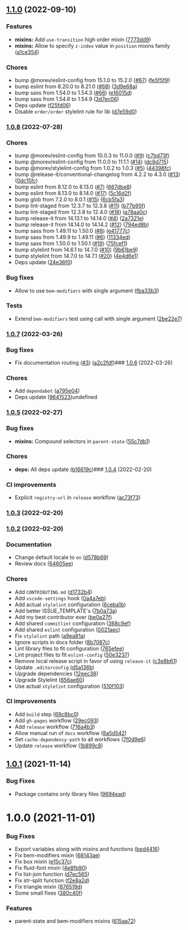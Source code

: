 

## [1.1.0](https://github.com/MorevM/more-sass/compare/v1.0.8...v1.1.0) (2022-09-10)


### Features

* **mixins:** Add `use-transition` high order mixin ([7773dd9](https://github.com/MorevM/more-sass/commit/7773dd9845825b4964e3a7393267eabfb1a7381d))
* **mixins:** Allow to specify `z-index` value in `position` mixins family ([a1ce354](https://github.com/MorevM/more-sass/commit/a1ce354833ab8e27569df3e91975152fd67018b0))


### Chores

* bump @morev/eslint-config from 15.1.0 to 15.2.0 ([#67](https://github.com/MorevM/more-sass/issues/67)) ([fe5f5f9](https://github.com/MorevM/more-sass/commit/fe5f5f90514d57559bae1ac56c858cf3a46300b6))
* bump eslint from 8.20.0 to 8.21.0 ([#68](https://github.com/MorevM/more-sass/issues/68)) ([3d9e68a](https://github.com/MorevM/more-sass/commit/3d9e68a66b4c9ff7add7571111b48fed078afb1b))
* bump sass from 1.54.0 to 1.54.3 ([#66](https://github.com/MorevM/more-sass/issues/66)) ([e16015d](https://github.com/MorevM/more-sass/commit/e16015d25d69aea1fc6f49b0e780c67d3a15e379))
* bump sass from 1.54.8 to 1.54.9 ([3d7ec06](https://github.com/MorevM/more-sass/commit/3d7ec063927a45991f1b4d7565b935b39106d292))
* Deps update ([f25fd06](https://github.com/MorevM/more-sass/commit/f25fd060815bb83d9b74908d60dd3549e6985900))
* Disable `order/order` stylelint rule for lib ([d7e59d0](https://github.com/MorevM/more-sass/commit/d7e59d057e98f7d0d61aa4c60323bd881b65e50e))

### [1.0.8](https://github.com/MorevM/more-sass/compare/v1.0.7...v1.0.8) (2022-07-28)


### Chores

* bump @morev/eslint-config from 10.0.3 to 11.0.0 ([#9](https://github.com/MorevM/more-sass/issues/9)) ([c7bd73f](https://github.com/MorevM/more-sass/commit/c7bd73f34d06b1fceab4211134551d1f8dcfedc2))
* bump @morev/eslint-config from 11.0.0 to 11.1.1 ([#14](https://github.com/MorevM/more-sass/issues/14)) ([dc8d715](https://github.com/MorevM/more-sass/commit/dc8d7159ed6cb5f8910768a058273db4216d4a0c))
* bump @morev/stylelint-config from 1.0.2 to 1.0.3 ([#5](https://github.com/MorevM/more-sass/issues/5)) ([44398fc](https://github.com/MorevM/more-sass/commit/44398fc5c602630a0f24d0b137d7eb37234f7477))
* bump @release-it/conventional-changelog from 4.2.2 to 4.3.0 ([#13](https://github.com/MorevM/more-sass/issues/13)) ([0dc15fc](https://github.com/MorevM/more-sass/commit/0dc15fcaf827f4a9518779cfd59776b7a67e86d0))
* bump eslint from 8.12.0 to 8.13.0 ([#7](https://github.com/MorevM/more-sass/issues/7)) ([667dbe8](https://github.com/MorevM/more-sass/commit/667dbe85b816f7a470ba7856cf2ac9d439c9bdc8))
* bump eslint from 8.13.0 to 8.14.0 ([#17](https://github.com/MorevM/more-sass/issues/17)) ([5c16d2f](https://github.com/MorevM/more-sass/commit/5c16d2fa523b96a963f54db90fc2a1f37703807b))
* bump glob from 7.2.0 to 8.0.1 ([#15](https://github.com/MorevM/more-sass/issues/15)) ([6cb5fa3](https://github.com/MorevM/more-sass/commit/6cb5fa348a046395b1a63ca0f2d2789c99ab3f69))
* bump lint-staged from 12.3.7 to 12.3.8 ([#11](https://github.com/MorevM/more-sass/issues/11)) ([b77b95f](https://github.com/MorevM/more-sass/commit/b77b95f9001025916bb7d8ebd1fee6cfef4a6196))
* bump lint-staged from 12.3.8 to 12.4.0 ([#18](https://github.com/MorevM/more-sass/issues/18)) ([a78aa0c](https://github.com/MorevM/more-sass/commit/a78aa0cefcb6fca6670e103059b310cbf4819b2a))
* bump release-it from 14.13.1 to 14.14.0 ([#4](https://github.com/MorevM/more-sass/issues/4)) ([2a7321e](https://github.com/MorevM/more-sass/commit/2a7321e17a31dba70f34d5e579ed98f2668a8075))
* bump release-it from 14.14.0 to 14.14.2 ([#12](https://github.com/MorevM/more-sass/issues/12)) ([794ed8b](https://github.com/MorevM/more-sass/commit/794ed8bcc46946e03be92941ec33602ecee45f92))
* bump sass from 1.49.11 to 1.50.0 ([#8](https://github.com/MorevM/more-sass/issues/8)) ([e41777c](https://github.com/MorevM/more-sass/commit/e41777cfe101c9df54aa5212ba32d17babeefe86))
* bump sass from 1.49.9 to 1.49.11 ([#6](https://github.com/MorevM/more-sass/issues/6)) ([11334ed](https://github.com/MorevM/more-sass/commit/11334edb1ef635c013438089aeb2b3bd839a7450))
* bump sass from 1.50.0 to 1.50.1 ([#19](https://github.com/MorevM/more-sass/issues/19)) ([75fcef1](https://github.com/MorevM/more-sass/commit/75fcef1f7325a5ce0ef870b042dff88722547514))
* bump stylelint from 14.6.1 to 14.7.0 ([#10](https://github.com/MorevM/more-sass/issues/10)) ([9b61be9](https://github.com/MorevM/more-sass/commit/9b61be9136ae3e84d7c2a336d33190c04bfe84ec))
* bump stylelint from 14.7.0 to 14.7.1 ([#20](https://github.com/MorevM/more-sass/issues/20)) ([4e4d6e1](https://github.com/MorevM/more-sass/commit/4e4d6e1d15e23686346432729c214740c829fe35))
* Deps update ([24e36f0](https://github.com/MorevM/more-sass/commit/24e36f06968dfa4658cdc413c0fcb1da154e0660))


### Bug fixes

* Allow to use `bem-modifiers` with single argument ([fba33b3](https://github.com/MorevM/more-sass/commit/fba33b39806b7b9aca303bb084d92e1315b3f5f5))


### Tests

* Extend `bem-modifiers` test using call with single argument ([2be22e7](https://github.com/MorevM/more-sass/commit/2be22e7056c221eae0fcb713f2bdca50aa13f6fb))

### [1.0.7](https://github.com/MorevM/more-sass/compare/v1.0.6...v1.0.7) (2022-03-26)


### Bug fixes

* Fix documentation routing ([#3](https://github.com/MorevM/more-sass/issues/3)) ([a2c2fdf](https://github.com/MorevM/more-sass/commit/a2c2fdf982e3bbb1e3ef5d11b36f649b036d49ce))### [1.0.6](https://github.com/MorevM/more-sass/compare/v1.0.5...v1.0.6) (2022-03-26)


### Chores

* Add `dependabot` ([a795e04](https://github.com/MorevM/more-sass/commit/a795e0412813b5ec50257b4d1ea731db1d2fb8b2))
* Deps update ([9641523](https://github.com/MorevM/more-sass/commit/96415238a616398e944b227c37d50e4fa9e4aa1a))undefined

### [1.0.5](https://github.com/MorevM/more-sass/compare/v1.0.4...v1.0.5) (2022-02-27)


### Bug fixes

* **mixins:** Compound selectors in `parent-state` ([55c7db1](https://github.com/MorevM/more-sass/commit/55c7db10a3c2830ab6d9213dc51a04234deb9d55))


### Chores

* **deps:** All deps update ([b16619c](https://github.com/MorevM/more-sass/commit/b16619c8616e3ca717d9b2bdde4cdeb67c147b7c))### [1.0.4](https://github.com/MorevM/more-sass/compare/v1.0.3...v1.0.4) (2022-02-20)


### CI improvements

* Explicit `registry-url` in `release` workflow ([ac73f73](https://github.com/MorevM/more-sass/commit/ac73f733cae75e9ea3d9358aaebbee94a499a3ec))

### [1.0.3](https://github.com/MorevM/more-sass/compare/v1.0.2...v1.0.3) (2022-02-20)

### [1.0.2](https://github.com/MorevM/more-sass/compare/v1.0.1...v1.0.2) (2022-02-20)

### Documentation

* Change default locale to `en` ([d578b69](https://github.com/MorevM/more-sass/commit/d578b69d106af419ffaa1b96b687485d5b74de76))
* Review docs ([64605ee](https://github.com/MorevM/more-sass/commit/64605eebfde98e72fbba9e935275483d4d311822))


### Chores

* Add `CONTRIBUTING.md` ([d1732b4](https://github.com/MorevM/more-sass/commit/d1732b489cd442aecb76c5326cbc5f67c5c84631))
* Add `vscode-settings` hook ([0a4a7eb](https://github.com/MorevM/more-sass/commit/0a4a7ebce5d889b73b7f1b64b75a7d8404c01a48))
* Add actual `stylelint` configuration ([6ceba1b](https://github.com/MorevM/more-sass/commit/6ceba1b634652090a6e2852671b90337560f94de))
* Add better ISSUE_TEMPLATE's ([7b0a73a](https://github.com/MorevM/more-sass/commit/7b0a73a556928925c9505cb5e9c5aeaf773e8dd4))
* Add my best contributor ever ([be0a27f](https://github.com/MorevM/more-sass/commit/be0a27fef91ff58f95e7bcb8dcb546e28533d91c))
* Add shared `commitlint` configuration ([368c9ef](https://github.com/MorevM/more-sass/commit/368c9efd563de55a9b969e7ddc90999940219276))
* Add shared `eslint` configuration ([0021aec](https://github.com/MorevM/more-sass/commit/0021aecb1fbf5afbd1d0bec00b31cb25e0780cb4))
* Fix `stylelint` path ([a9ea81a](https://github.com/MorevM/more-sass/commit/a9ea81af3114badd4ed75dc9b6bf03899798daf0))
* Ignore scripts in docs folder ([8b7087c](https://github.com/MorevM/more-sass/commit/8b7087ceea0e186bc0cff1ec1d86fcd4e90938a0))
* Lint library files to fit configuration ([765efee](https://github.com/MorevM/more-sass/commit/765efeeba7d70eab01809a7418b2ef1aaf248f9f))
* Lint project files to fit `eslint-config` ([50e3237](https://github.com/MorevM/more-sass/commit/50e323726ba8f4fa5bbc0e62c7a37e6766172b64))
* Remove local release script in favor of using `release-it` ([c3e8b61](https://github.com/MorevM/more-sass/commit/c3e8b61c15b0d43bf8b88e96e96f33f4c91992ce))
* Update `.editorconfig` ([d5a136b](https://github.com/MorevM/more-sass/commit/d5a136b304f579497aee3bc0dbc1f7c8acb77337))
* Upgrade dependencies ([12eec38](https://github.com/MorevM/more-sass/commit/12eec38d35ce70b36f51464cdda4a9c878364ce1))
* Upgrade Stylelint ([656ae60](https://github.com/MorevM/more-sass/commit/656ae60b5008fd939a9af12a4e1358d02f60a78f))
* Use actual `stylelint` configuration ([510f103](https://github.com/MorevM/more-sass/commit/510f1030781769d620e45af3835e80944b305b00))


### CI improvements

* Add `build` step ([69c8bc0](https://github.com/MorevM/more-sass/commit/69c8bc021af3e5346118c31cadb07ee2bd89251f))
* Add `gh-pages` workflow ([29ec093](https://github.com/MorevM/more-sass/commit/29ec093432a08d8a957bd7f143af30808f53840e))
* Add `release` workflow ([716a4b3](https://github.com/MorevM/more-sass/commit/716a4b343da6be9acf3250212141be509a565347))
* Allow manual run of `docs` workflow ([8a5d542](https://github.com/MorevM/more-sass/commit/8a5d542109efc2097f90a6c26d4ede5aa847a5b8))
* Set `cache-dependency-path` to all workflows ([7f0d9e6](https://github.com/MorevM/more-sass/commit/7f0d9e6ea492c2176699a1fdffcb49ac221e87ee))
* Update `release` workflow ([1b899c8](https://github.com/MorevM/more-sass/commit/1b899c8160c9cf25ab959803d19e090f74e659bb))

## [1.0.1](https://github.com/MorevM/more-sass/compare/v1.0.0...v1.0.1) (2021-11-14)


### Bug Fixes

* Package contains only library files ([9694ead](https://github.com/MorevM/more-sass/commit/9694eade82e97b387aca5eed10fd30973e54d3bb))



# 1.0.0 (2021-11-01)


### Bug Fixes

* Export variables along with mixins and functions ([bed4416](https://github.com/MorevM/more-sass/commit/bed44163bda34e14f353f0d3451ef777ef15bf4d))
* Fix bem-modifiers mixin ([68143ae](https://github.com/MorevM/more-sass/commit/68143aea9ec2ed3226f99b6e3e241291c2b23d70))
* Fix box mixin ([e15c37c](https://github.com/MorevM/more-sass/commit/e15c37cb544b5f12db7d8eea6e3ccfc0fb5fde06))
* Fix fluid-font mixin ([4e8fb90](https://github.com/MorevM/more-sass/commit/4e8fb9069cdfe35460b1e176284229cca1a58e5b))
* Fix list-join function ([d7ec565](https://github.com/MorevM/more-sass/commit/d7ec5659abd7ac0c7f7881e9b8482c87671e61fe))
* Fix str-split function ([f2e8a2d](https://github.com/MorevM/more-sass/commit/f2e8a2d2975a4b4a15d6f796946a5a5eeee99cf4))
* Fix triangle mixin ([876519d](https://github.com/MorevM/more-sass/commit/876519d2019020200b52ed1a9d505e59766cd2a9))
* Some small fixes ([380c40f](https://github.com/MorevM/more-sass/commit/380c40fe0deee1ba8186f1377d04b97075400fbc))


### Features

* parent-state and bem-modifiers mixins ([615aa72](https://github.com/MorevM/more-sass/commit/615aa7286e41e4163d52e2a5b075002185ac68b6))